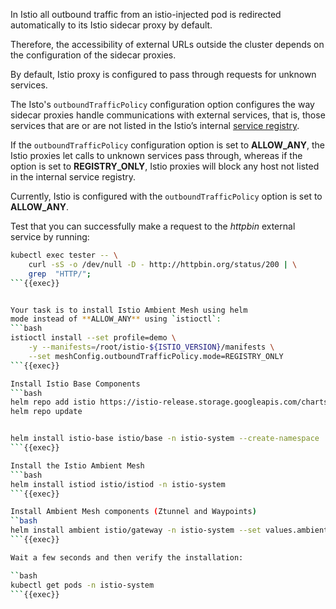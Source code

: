 In Istio all outbound traffic from an istio-injected pod is redirected
automatically to its Istio sidecar proxy by default.


Therefore, the accessibility of external URLs outside the cluster depends on the configuration of the sidecar proxies.


By default, Istio proxy is configured to pass through requests for unknown services.


The Isto's `outboundTrafficPolicy` configuration option configures the way sidecar proxies handle communications
with external services, that is, those services that are or are not listed in the Istio’s
internal [service registry](https://istio.io/latest/docs/concepts/traffic-management/#introducing-istio-traffic-management).


If the `outboundTrafficPolicy` configuration option is set to **ALLOW_ANY**,
the Istio proxies let calls to unknown services pass through, whereas if the option
is set to **REGISTRY_ONLY**, Istio proxies will block any host not listed in the internal service registry.

Currently, Istio is configured with the `outboundTrafficPolicy` option is set
to **ALLOW_ANY**.


Test that you can successfully make a request to the *httpbin* external service by running:
```bash
kubectl exec tester -- \
    curl -sS -o /dev/null -D - http://httpbin.org/status/200 | \
    grep  "HTTP/";
```{{exec}}


Your task is to install Istio Ambient Mesh using helm
mode instead of **ALLOW_ANY** using `istioctl`:
```bash
istioctl install --set profile=demo \
    -y --manifests=/root/istio-${ISTIO_VERSION}/manifests \
    --set meshConfig.outboundTrafficPolicy.mode=REGISTRY_ONLY
```{{exec}}

Install Istio Base Components
```bash
helm repo add istio https://istio-release.storage.googleapis.com/charts
helm repo update


helm install istio-base istio/base -n istio-system --create-namespace
```{{exec}}

Install the Istio Ambient Mesh
```bash
helm install istiod istio/istiod -n istio-system
```{{exec}}

Install Ambient Mesh components (Ztunnel and Waypoints)
``bash
helm install ambient istio/gateway -n istio-system --set values.ambient.enabled=true --set values.pilot.enabled=false
```{{exec}}

Wait a few seconds and then verify the installation:

``bash
kubectl get pods -n istio-system
```{{exec}}

